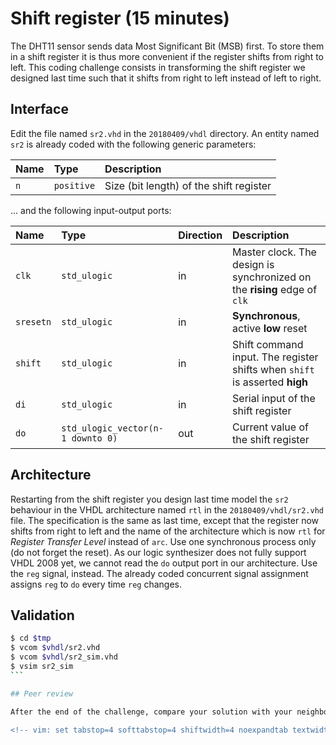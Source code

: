 <!-- MASTER-ONLY: DO NOT MODIFY THIS FILE-->
# Shift register (15 minutes)

The DHT11 sensor sends data Most Significant Bit (MSB) first. To store them in a shift register it is thus more convenient if the register shifts from right to left. This coding challenge consists in transforming the shift register we designed last time such that it shifts from right to left instead of left to right.

## Interface

Edit the file named `sr2.vhd` in the `20180409/vhdl` directory. An entity named `sr2` is already coded with the following generic parameters:

| Name       | Type                            | Description                                                         |
| :----      | :----                           | :----                                                               |
| `n`        | `positive`                      | Size (bit length) of the shift register                             |

... and the following input-output ports:

| Name      | Type                              | Direction | Description                                                                | 
| :----     | :----                             | :----     | :----                                                                      | 
| `clk`     | `std_ulogic`                      | in        | Master clock. The design is synchronized on the **rising** edge of `clk`   | 
| `sresetn` | `std_ulogic`                      | in        | **Synchronous**, active **low** reset                                      | 
| `shift`   | `std_ulogic`                      | in        | Shift command input. The register shifts when `shift` is asserted **high** | 
| `di`      | `std_ulogic`                      | in        | Serial input of the shift register                                         | 
| `do`      | `std_ulogic_vector(n-1 downto 0)` | out       | Current value of the shift register                                        | 

## Architecture

Restarting from the shift register you design last time model the `sr2` behaviour in the VHDL architecture named `rtl` in the `20180409/vhdl/sr2.vhd` file. The specification is the same as last time, except that the register now shifts from right to left and the name of the architecture which is now `rtl` for _Register Transfer Level_ instead of `arc`. Use one synchronous process only (do not forget the reset). As our logic synthesizer does not fully support VHDL 2008 yet, we cannot read the `do` output port in our architecture. Use the `reg` signal, instead. The already coded concurrent signal assignment assigns `reg` to `do` every time `reg` changes.

## Validation

````bash
$ cd $tmp
$ vcom $vhdl/sr2.vhd
$ vcom $vhdl/sr2_sim.vhd
$ vsim sr2_sim
```

## Peer review

After the end of the challenge, compare your solution with your neighbours'.

<!-- vim: set tabstop=4 softtabstop=4 shiftwidth=4 noexpandtab textwidth=0: -->
